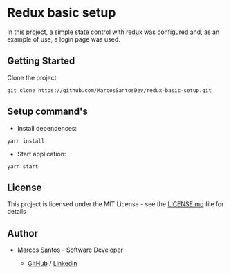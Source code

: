 # Redux basic setup

In this project, a simple state control with redux was configured and, as an example of use, a login page was used.

## Getting Started

Clone the project:

```
git clone https://github.com/MarcosSantosDev/redux-basic-setup.git
```

## Setup command's
- Install dependences:
```
yarn install
```
- Start application:
```
yarn start
```

## License

This project is licensed under the MIT License - see the [LICENSE.md](LICENSE.md) file for details

## Author

- Marcos Santos - Software Developer

  - [GitHub](https://github.com/MarcosSantosDev) / [Linkedin](https://www.linkedin.com/in/marcossantosdev/)
